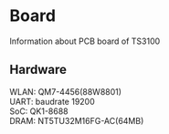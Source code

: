 # Board
Information about PCB board of TS3100

## Hardware
WLAN: QM7-4456(88W8801)  
UART: baudrate 19200  
SoC: QK1-8688  
DRAM: NT5TU32M16FG-AC(64MB)
